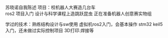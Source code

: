 苏晓诺自我陈述
项目：校机器人大赛造几台车  
ros2 项目入门 
设计与科学课程上造跳跃昆虫
正在准备机器人创意赛实物组

学过的技术：熟练结构设计与sw使用
虚拟机ros2入门，会基本操作
stm32 keil5入门，还未做过实际控制项目
3D打印.焊接等

